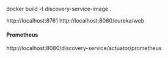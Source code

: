 docker build -t discovery-service-image .

http://localhost:8761
http://localhost:8080/eureka/web

#### Prometheus
http://localhost:8080/discovery-service/actuator/prometheus